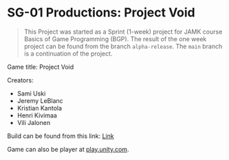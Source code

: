 # SG-01 Productions: Project Void

> This Project was started as a Sprint (1-week) project for JAMK course Basics of Game Programming (BGP). The result of the one week project can be found from the branch `alpha-release`. The `main` branch is a continuation of the project.

Game title: Project Void

Creators:
- Sami Uski
- Jeremy LeBlanc
- Kristian Kantola
- Henri Kivimaa
- Vili Jalonen

Build can be found from this link: [Link](https://kantola.eu/files/projectvoid.zip)

Game can also be player at [play.unity.com](https://play.unity.com/mg/other/project-void-sprint-week-project).
